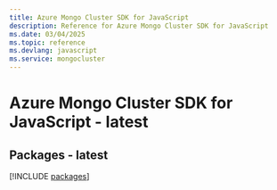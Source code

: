 ```yaml
---
title: Azure Mongo Cluster SDK for JavaScript
description: Reference for Azure Mongo Cluster SDK for JavaScript
ms.date: 03/04/2025
ms.topic: reference
ms.devlang: javascript
ms.service: mongocluster
---
```

# Azure Mongo Cluster SDK for JavaScript - latest
## Packages - latest
[!INCLUDE [packages](mongo-cluster-index.md)]